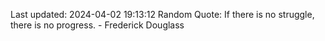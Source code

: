 Last updated: 2024-04-02 19:13:12
Random Quote: If there is no struggle, there is no progress. - Frederick Douglass